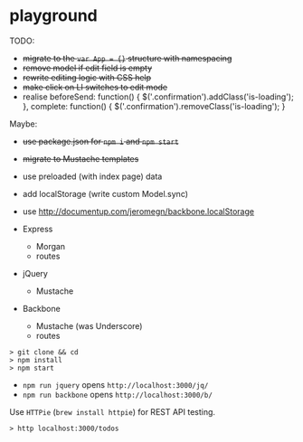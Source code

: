 # playground

TODO:
- ~~migrate to the `var App = {}` structure with namespacing~~
- ~~remove model if edit field is empty~~
- ~~rewrite editing logic with CSS help~~
- ~~make click on LI switches to edit mode~~
- realise
  beforeSend: function() { $('.confirmation').addClass('is-loading'); },
  complete: function() { $('.confirmation').removeClass('is-loading'); }

Maybe:
- ~~use package.json for `npm i` and `npm start`~~
- ~~migrate to Mustache templates~~
- use preloaded (with index page) data
- add localStorage (write custom Model.sync)
- use http://documentup.com/jeromegn/backbone.localStorage


- Express
  - Morgan
  - routes
- jQuery
  - Mustache
- Backbone
  - Mustache (was Underscore)
  - routes

```
> git clone && cd
> npm install
> npm start
```
- `npm run jquery` opens `http://localhost:3000/jq/`
- `npm run backbone` opens `http://localhost:3000/b/`

Use `HTTPie` (`brew install httpie`) for REST API testing.
```
> http localhost:3000/todos
```
